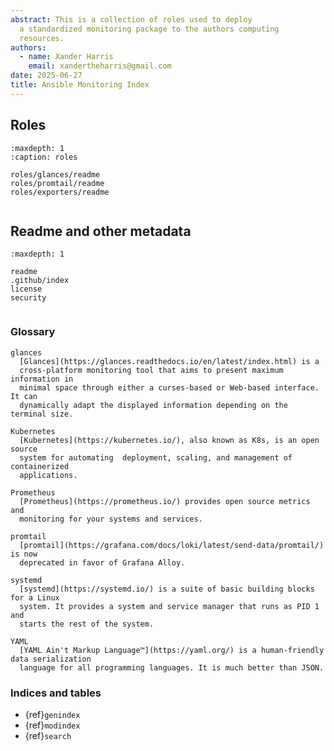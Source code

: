 ```yaml
---
abstract: This is a collection of roles used to deploy
  a standardized monitoring package to the authors computing
  resources.
authors:
  - name: Xander Harris
    email: xandertheharris@gmail.com
date: 2025-06-27
title: Ansible Monitoring Index
---
```


## Roles

```{toctree}
:maxdepth: 1
:caption: roles

roles/glances/readme
roles/promtail/readme
roles/exporters/readme
```

```{index} playbooks; ca

```

## Readme and other metadata

```{toctree}
:maxdepth: 1

readme
.github/index
license
security
```

```{index} metadata; repository

```

### Glossary

```{glossary}
glances
  [Glances](https://glances.readthedocs.io/en/latest/index.html) is a
  cross-platform monitoring tool that aims to present maximum information in
  minimal space through either a curses-based or Web-based interface. It can
  dynamically adapt the displayed information depending on the terminal size.

Kubernetes
  [Kubernetes](https://kubernetes.io/), also known as K8s, is an open source
  system for automating  deployment, scaling, and management of containerized
  applications.

Prometheus
  [Prometheus](https://prometheus.io/) provides open source metrics and
  monitoring for your systems and services.

promtail
  [promtail](https://grafana.com/docs/loki/latest/send-data/promtail/) is now
  deprecated in favor of Grafana Alloy.

systemd
  [systemd](https://systemd.io/) is a suite of basic building blocks for a Linux
  system. It provides a system and service manager that runs as PID 1 and
  starts the rest of the system.

YAML
  [YAML Ain't Markup Language™](https://yaml.org/) is a human-friendly data serialization
  language for all programming languages. It is much better than JSON.
```

### Indices and tables

- {ref}`genindex`
- {ref}`modindex`
- {ref}`search`
